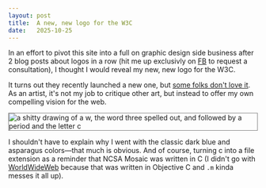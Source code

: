 ```yaml
---
layout: post
title:  A new, new logo for the W3C
date:   2025-10-25
---
```


In an effort to pivot this site into a full on graphic design side business after 2 blog posts about logos in a row (hit me up exclusivly on [FB](https://fishbrain.com/anglers/miketaylr) to request a consultation), I thought I would reveal my new, new logo for the W3C.

It turns out they recently launched a new one, but [some folks don't love it](https://lists.w3.org/Archives/Public/www-archive/2025Oct/thread.html). As an artist, it's not my job to critique other art, but instead to offer my own compelling vision for the web.

<img src="https://miketaylr.com/posts/assets/w3c.png" style="border: 1px solid gray;" alt="a shitty drawing of a w, the word three spelled out, and followed by a period and the letter c">

I shouldn't have to explain why I went with the classic dark blue and asparagus colors&mdash;that much is obvious. And of course, turning c into a file extension as a reminder that NCSA Mosaic was written in C (I didn't go with [WorldWideWeb](https://en.wikipedia.org/wiki/WorldWideWeb) because that was written in Objective C and `.m` kinda messes it all up).